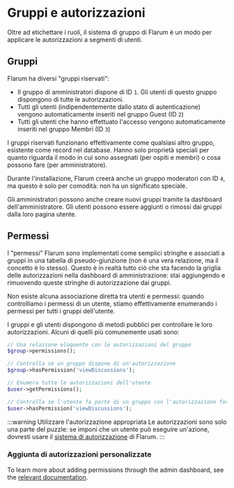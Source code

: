 # Gruppi e autorizzazioni

Oltre ad etichettare i ruoli, il sistema di gruppo di Flarum è un modo per applicare le autorizzazioni a segmenti di utenti.

## Gruppi

Flarum ha diversi "gruppi riservati":

- Il gruppo di amministratori dispone di ID `1`. Gli utenti di questo gruppo dispongono di tutte le autorizzazioni.
- Tutti gli utenti (indipendentemente dallo stato di autenticazione) vengono automaticamente inseriti nel gruppo Guest (ID `2`)
- Tutti gli utenti che hanno effettuato l'accesso vengono automaticamente inseriti nel gruppo Membri (ID `3`)

I gruppi riservati funzionano effettivamente come qualsiasi altro gruppo, esistente come record nel database. Hanno solo proprietà speciali per quanto riguarda il modo in cui sono assegnati (per ospiti e membri) o cosa possono fare (per amministratore).

Durante l'installazione, Flarum creerà anche un gruppo moderatori con ID `4`, ma questo è solo per comodità: non ha un significato speciale.

Gli amministratori possono anche creare nuovi gruppi tramite la dashboard dell'amministratore. Gli utenti possono essere aggiunti o rimossi dai gruppi dalla loro pagina utente.

## Permessi

I "permessi" Flarum sono implementati come semplici stringhe e associati a gruppi in una tabella di pseudo-giunzione (non è una vera relazione, ma il concetto è lo stesso). Questo è in realtà tutto ciò che sta facendo la griglia delle autorizzazioni nella dashboard di amministrazione: stai aggiungendo e rimuovendo queste stringhe di autorizzazione dai gruppi.

Non esiste alcuna associazione diretta tra utenti e permessi: quando controlliamo i permessi di un utente, stiamo effettivamente enumerando i permessi per tutti i gruppi dell'utente.

I gruppi e gli utenti dispongono di metodi pubblici per controllare le loro autorizzazioni. Alcuni di quelli più comunemente usati sono:

```php
// Una relazione eloquente con le autorizzazioni del gruppo
$group->permissions();

// Controlla se un gruppo dispone di un'autorizzazione
$group->hasPermission('viewDiscussions');

// Enumera tutte le autorizzazioni dell'utente
$user->getPermissions();

// Controlla se l'utente fa parte di un gruppo con l'autorizzazione fornita
$user->hasPermission('viewDiscussions');
```

:::warning Utilizzare l'autorizzazione appropriata Le autorizzazioni sono solo una parte del puzzle: se imponi che un utente può eseguire un'azione, dovresti usare il [sistema di autorizzazione](authorization.md) di Flarum. :::

### Aggiunta di autorizzazioni personalizzate

To learn more about adding permissions through the admin dashboard, see the [relevant documentation](admin.md).
